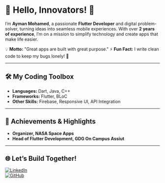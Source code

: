 # 🚀 Hello, Innovators! 🌟

I’m **Ayman Mohamed**, a passionate **Flutter Developer** and digital problem-solver, turning ideas into seamless mobile experiences. With over **2 years of experience**, I’m on a mission to simplify technology and create apps that make life easier.

💡 **Motto:** "Great apps are built with great purpose."
⚡ **Fun Fact:** I write clean code to keep my bugs lonely! 🐛

---

## 🛠️ My Coding Toolbox
- **Languages:** Dart, Java, C++  
- **Frameworks:** Flutter, BLoC  
- **Other Skills:** Firebase, Responsive UI, API Integration  

---

## 🌟 Achievements & Highlights
- **Organizer, NASA Space Apps**  
- **Head of Flutter Development, GDG On Campus Assiut**  

---

## 🌐 Let’s Build Together!
[![LinkedIn](https://img.shields.io/badge/LinkedIn-%230077B5.svg?style=flat&logo=linkedin&logoColor=white)](https://www.linkedin.com/in/ayman-mohamed-1b881024a/)  
[![GitHub](https://img.shields.io/badge/GitHub-%2312100E.svg?style=flat&logo=github&logoColor=white)](https://github.com/AymanMohamed2)  
